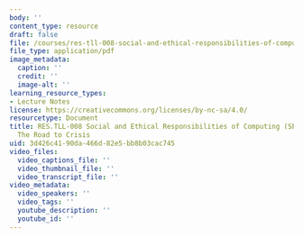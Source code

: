 ```yaml
---
body: ''
content_type: resource
draft: false
file: /courses/res-tll-008-social-and-ethical-responsibilities-of-computing-serc/mitres_tll008_17-64_crisis2.pdf
file_type: application/pdf
image_metadata:
  caption: ''
  credit: ''
  image-alt: ''
learning_resource_types:
- Lecture Notes
license: https://creativecommons.org/licenses/by-nc-sa/4.0/
resourcetype: Document
title: RES.TLL-008 Social and Ethical Responsibilities of Computing (SERC), 17.64
  The Road to Crisis
uid: 3d426c41-90da-466d-82e5-bb8b03cac745
video_files:
  video_captions_file: ''
  video_thumbnail_file: ''
  video_transcript_file: ''
video_metadata:
  video_speakers: ''
  video_tags: ''
  youtube_description: ''
  youtube_id: ''
---
```


